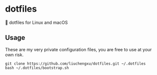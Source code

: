 # dotfiles
🏹 dotfiles for Linux and macOS

## Usage
These are my very private configuration files, you are free to use at your own risk.

```
git clone https://github.com/liuchengxu/dotfiles.git ~/.dotfiles
bash ~/.dotfiles/bootstrap.sh
```
